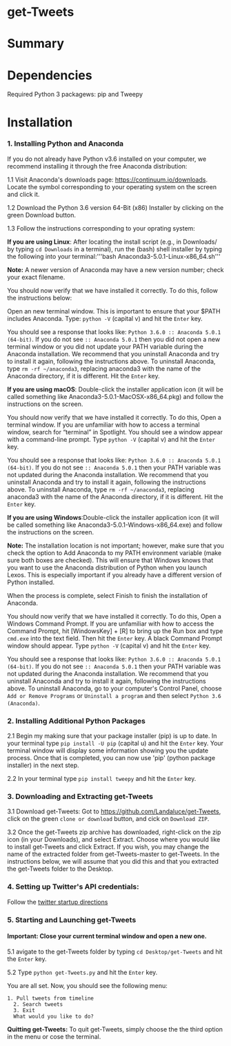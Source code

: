 # get-Tweets

# Summary

# Dependencies
Required Python 3 packagews: pip and Tweepy


# Installation
### 1. Installing Python and Anaconda
If you do not already have Python v3.6 installed on your computer, we recommend installing it through the free Anaconda distribution:

1.1 Visit Anaconda's downloads page: https://continuum.io/downloads. Locate the symbol corresponding to your operating system on the screen and click it.

1.2 Download the Python 3.6 version 64-Bit (x86) Installer by clicking on the green Download button.

1.3 Follow the instructions corresponding to your oprating system:
  
  **If you are using Linux**: After locating the install script (e.g., in Downloads/ by typing ```cd Downloads``` in a terminal), run the (bash) shell installer by typing the following into your terminal:'''bash Anaconda3-5.0.1-Linux-x86_64.sh'''
  
**Note:** A newer version of Anaconda may have a new version number; check your exact filename.

You should now verify that we have installed it correctly. To do this, follow the instructions below:

Open an new terminal window. This is important to ensure that your $PATH includes Anaconda.
Type: ```python -V``` (capital v) and hit the ```Enter``` key.


You should see a response that looks like: ```Python 3.6.0 :: Anaconda 5.0.1 (64-bit)```. If you do not see ```:: Anaconda 5.0.1``` then you did not open a new terminal window or you did not update your PATH variable during the Anaconda installation. We recommend that you uninstall Anaconda and try to install it again, following the instructions above. To uninstall Anaconda, type ```rm -rf ~/anaconda3```, replacing anaconda3 with the name of the Anaconda directory, if it is different. Hit the ```Enter``` key.


  **If you are using macOS**: Double-click the installer application icon (it will be called something like Anaconda3-5.0.1-MacOSX-x86_64.pkg) and follow the instructions on the screen.
  
You should now verify that we have installed it correctly. To do this, Open a terminal window. If you are unfamiliar with how to access a terminal window, search for “terminal” in Spotlight. You should see a window appear with a command-line prompt. Type ```python -V``` (capital v) and hit the ```Enter``` key.


You should see a response that looks like: ```Python 3.6.0 :: Anaconda 5.0.1 (64-bit)```. If you do not see ```:: Anaconda 5.0.1``` then your PATH variable was not updated during the Anaconda installation. We recommend that you uninstall Anaconda and try to install it again, following the instructions above. To uninstall Anaconda, type ```rm -rf ~/anaconda3```, replacing anaconda3 with the name of the Anaconda directory, if it is different. Hit the ```Enter``` key.
  
   **If you are using Windows**:Double-click the installer application icon (it will be called something like Anaconda3-5.0.1-Windows-x86_64.exe) and follow the instructions on the screen.

**Note:** The installation location is not important; however, make sure that you check the option to Add Anaconda to my PATH environment variable (make sure both boxes are checked). This will ensure that Windows knows that you want to use the Anaconda distribution of Python when you launch Lexos. This is especially important if you already have a different version of Python installed.

When the process is complete, select Finish to finish the installation of Anaconda.

You should now verify that we have installed it correctly. To do this, Open a Windows Command Prompt. If you are unfamiliar with how to access the Command Prompt, hit [WindowsKey] + [R] to bring up the Run box and type ```cmd.exe``` into the text field. Then hit the ```Enter``` key. A black Command Prompt window should appear. Type ```python -V``` (capital v) and hit the ```Enter``` key.

You should see a response that looks like: ```Python 3.6.0 :: Anaconda 5.0.1 (64-bit)```. If you do not see ```:: Anaconda 5.0.1``` then your PATH variable was not updated during the Anaconda installation. We recommend that you uninstall Anaconda and try to install it again, following the instructions above. To uninstall Anaconda, go to your computer's Control Panel, choose ```Add or Remove Programs``` or ```Uninstall a program``` and then select ```Python 3.6 (Anaconda)```.
    
### 2. Installing Additional Python Packages

   2.1 Begin my making sure that your package installer (pip) is up to date. In your terminal type ```pip install -U pip``` (capital u) and hit the ```Enter``` key. Your terminal window will display some information showing you the update process. Once that is completed, you can now use 'pip' (python package installer) in the next step.
   
   2.2 In your terminal type ```pip install tweepy``` and hit the ```Enter``` key.

### 3. Downloading and Extracting get-Tweets

3.1 Download get-Tweets: Got to https://github.com/Landaluce/get-Tweets, click on the green ```clone or download``` button, and cick on ```Download ZIP```.

3.2 Once the get-Tweets zip archive has downloaded, right-click on the zip icon (in your Downloads), and select Extract. Choose where you would like to install get-Tweets and click Extract. If you wish, you may change the name of the extracted folder from get-Tweets-master to get-Tweets. In the instructions below, we will assume that you did this and that you extracted the get-Tweets folder to the Desktop.

### 4. Setting up Twitter's API credentials:
Follow the [twitter startup directions](twitter_startup_directions.pdf)

### 5. Starting and Launching get-Tweets
#### Important: Close your current terminal window and open a new one.

5.1 avigate to the get-Tweets folder by typing ```cd Desktop/get-Tweets``` and hit the ```Enter``` key.
    
5.2 Type ```python get-Tweets.py``` and hit the ```Enter``` key. 

You are all set. Now, you should see the following menu:

    1. Pull tweets from timeline
	  2. Search tweets
	  3. Exit
	  What would you like to do? 
    
**Quitting get-Tweets:** To quit get-Tweets, simply choose the the third option in the menu or cose the terminal.
